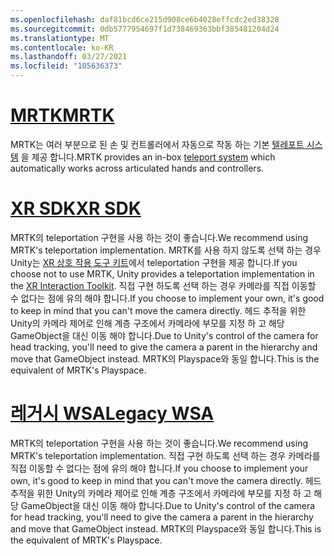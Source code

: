 ```yaml
---
ms.openlocfilehash: daf81bcd6ce215d908ce6b4028effcdc2ed38328
ms.sourcegitcommit: 0db5777954697f1d738469363bbf385481204d24
ms.translationtype: MT
ms.contentlocale: ko-KR
ms.lasthandoff: 03/27/2021
ms.locfileid: "105636373"
---
```

# <a name="mrtk"></a>[<span data-ttu-id="ef863-101">MRTK</span><span class="sxs-lookup"><span data-stu-id="ef863-101">MRTK</span></span>](#tab/mrtk)
<!-- NEVER CHANGE THE ABOVE LINE! -->

<span data-ttu-id="ef863-102">MRTK는 여러 부분으로 된 손 및 컨트롤러에서 자동으로 작동 하는 기본 [텔레포트 시스템](https://docs.microsoft.com/windows/mixed-reality/mrtk-unity/features/teleport-system/teleport-system) 을 제공 합니다.</span><span class="sxs-lookup"><span data-stu-id="ef863-102">MRTK provides an in-box [teleport system](https://docs.microsoft.com/windows/mixed-reality/mrtk-unity/features/teleport-system/teleport-system) which automatically works across articulated hands and controllers.</span></span>

# <a name="xr-sdk"></a>[<span data-ttu-id="ef863-103">XR SDK</span><span class="sxs-lookup"><span data-stu-id="ef863-103">XR SDK</span></span>](#tab/xr)
<!-- NEVER CHANGE THE ABOVE LINE! -->

<span data-ttu-id="ef863-104">MRTK의 teleportation 구현을 사용 하는 것이 좋습니다.</span><span class="sxs-lookup"><span data-stu-id="ef863-104">We recommend using MRTK's teleportation implementation.</span></span>
<span data-ttu-id="ef863-105">MRTK를 사용 하지 않도록 선택 하는 경우 Unity는 [XR 상호 작용 도구 키트](https://docs.unity3d.com/Packages/com.unity.xr.interaction.toolkit@1.0/manual/locomotion.html)에서 teleportation 구현을 제공 합니다.</span><span class="sxs-lookup"><span data-stu-id="ef863-105">If you choose not to use MRTK, Unity provides a teleportation implementation in the [XR Interaction Toolkit](https://docs.unity3d.com/Packages/com.unity.xr.interaction.toolkit@1.0/manual/locomotion.html).</span></span>
<span data-ttu-id="ef863-106">직접 구현 하도록 선택 하는 경우 카메라를 직접 이동할 수 없다는 점에 유의 해야 합니다.</span><span class="sxs-lookup"><span data-stu-id="ef863-106">If you choose to implement your own, it's good to keep in mind that you can't move the camera directly.</span></span> <span data-ttu-id="ef863-107">헤드 추적을 위한 Unity의 카메라 제어로 인해 계층 구조에서 카메라에 부모를 지정 하 고 해당 GameObject을 대신 이동 해야 합니다.</span><span class="sxs-lookup"><span data-stu-id="ef863-107">Due to Unity's control of the camera for head tracking, you'll need to give the camera a parent in the hierarchy and move that GameObject instead.</span></span> <span data-ttu-id="ef863-108">MRTK의 Playspace와 동일 합니다.</span><span class="sxs-lookup"><span data-stu-id="ef863-108">This is the equivalent of MRTK's Playspace.</span></span>

# <a name="legacy-wsa"></a>[<span data-ttu-id="ef863-109">레거시 WSA</span><span class="sxs-lookup"><span data-stu-id="ef863-109">Legacy WSA</span></span>](#tab/wsa)
<!-- NEVER CHANGE THE ABOVE LINE! -->

<span data-ttu-id="ef863-110">MRTK의 teleportation 구현을 사용 하는 것이 좋습니다.</span><span class="sxs-lookup"><span data-stu-id="ef863-110">We recommend using MRTK's teleportation implementation.</span></span>
<span data-ttu-id="ef863-111">직접 구현 하도록 선택 하는 경우 카메라를 직접 이동할 수 없다는 점에 유의 해야 합니다.</span><span class="sxs-lookup"><span data-stu-id="ef863-111">If you choose to implement your own, it's good to keep in mind that you can't move the camera directly.</span></span> <span data-ttu-id="ef863-112">헤드 추적을 위한 Unity의 카메라 제어로 인해 계층 구조에서 카메라에 부모를 지정 하 고 해당 GameObject을 대신 이동 해야 합니다.</span><span class="sxs-lookup"><span data-stu-id="ef863-112">Due to Unity's control of the camera for head tracking, you'll need to give the camera a parent in the hierarchy and move that GameObject instead.</span></span> <span data-ttu-id="ef863-113">MRTK의 Playspace와 동일 합니다.</span><span class="sxs-lookup"><span data-stu-id="ef863-113">This is the equivalent of MRTK's Playspace.</span></span>